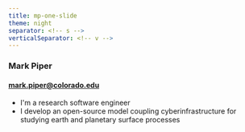 ```yaml
---
title: mp-one-slide
theme: night
separator: <!-- s -->
verticalSeparator: <!-- v -->
---
```


### Mark Piper

#### mark.piper@colorado.edu

* I'm a research software engineer
* I develop an open-source model coupling cyberinfrastructure for studying earth and planetary surface processes
